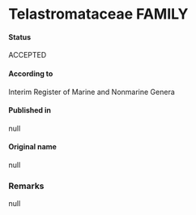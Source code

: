 # Telastromataceae FAMILY

#### Status
ACCEPTED

#### According to
Interim Register of Marine and Nonmarine Genera

#### Published in
null

#### Original name
null

### Remarks
null